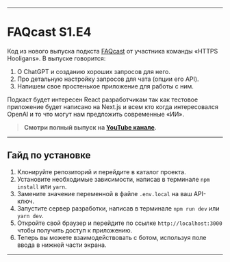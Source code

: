 
---

# **FAQcast S1.E4**
Код из нового выпуска подкста [FAQcast](https://www.youtube.com/watch?v=EIoLU3GFEzs) от участника команды «HTTPS Hooligans». В выпуске говорится:

1. О ChatGPT и созданию хороших запросов для него. 
2. Про детальную настройку запросов для чата (опции его API).
3. Напишем свое простенькое приложение для работы с ним.

Подкаст будет интересен React разработчикам так как тестовое приложение будет написано на Next.js и всем кто когда интересовался OpenAI и то что могут нам предложить современные «ИИ».

> **Смотри полный выпуск на [YouTube канале](https://www.youtube.com/@FAQcast).**

---

## Гайд по установке
1.  Клонируйте репозиторий и перейдите в каталог проекта.
2.  Установите необходимые зависимости, написав в терминале `npm install` или `yarn`.
3.  Замените значение переменной в файле `.env.local` на ваш API-ключ.
4.  Запустите сервер разработки, написав в терминале `npm run dev` или `yarn dev`.
5.  Откройте свой браузер и перейдите по ссылке `http://localhost:3000` чтобы получить доступ к приложению.
6.  Теперь вы можете взаимодействовать с ботом, используя поле ввода в нижней части экрана.

---
